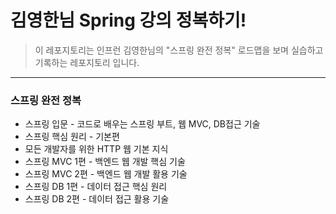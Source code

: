 # 김영한님 Spring 강의 정복하기! 
> 이 레포지토리는 인프런 김영한님의 "스프링 완전 정복" 로드맵을 보며 실습하고 기록하는 레포지토리 입니다.
---
### 스프링 완전 정복
-  스프링 입문 - 코드로 배우는 스프링 부트, 웹 MVC, DB접근 기술
-  스프링 핵심 원리 - 기본편
-  모든 개발자를 위한 HTTP 웹 기본 지식
-  스프링 MVC 1편 - 백엔드 웹 개발 핵심 기술
-  스프링 MVC 2편 - 백엔드 웹 개발 활용 기술
-  스프링 DB 1편 - 데이터 접근 핵심 원리
-  스프링 DB 2편 - 데이터 접근 활용 기술
